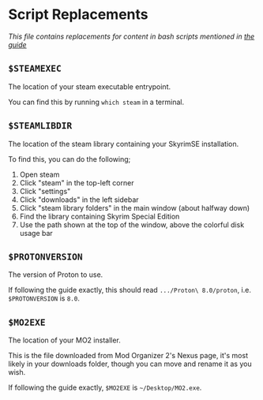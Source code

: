 # Script Replacements

_This file contains replacements for content in bash scripts mentioned in [the guide](./guide.md)_

## `$STEAMEXEC`

The location of your steam executable entrypoint.

You can find this by running `which steam` in a terminal.

## `$STEAMLIBDIR`

The location of the steam library containing your SkyrimSE installation.

To find this, you can do the following;

1. Open steam
2. Click "steam" in the top-left corner
3. Click "settings"
4. Click "downloads" in the left sidebar
5. Click "steam library folders" in the main window (about halfway down)
6. Find the library containing Skyrim Special Edition
7. Use the path shown at the top of the window, above the colorful disk usage bar

## `$PROTONVERSION`

The version of Proton to use.

If following the guide exactly, this should read `.../Proton\ 8.0/proton`, i.e. `$PROTONVERSION` is
`8.0`.

## `$MO2EXE`

The location of your MO2 installer.

This is the file downloaded from Mod Organizer 2's Nexus page, it's most likely in your downloads
folder, though you can move and rename it as you wish.

If following the guide exactly, `$MO2EXE` is `~/Desktop/MO2.exe`.
